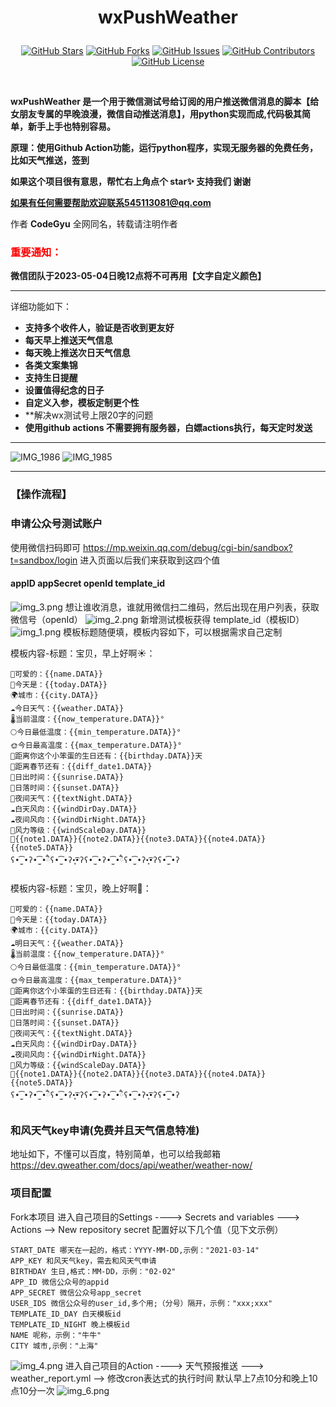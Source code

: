 <div align="center">


<h1 align="center">


wxPushWeather


</h1>


[![GitHub Stars](https://img.shields.io/github/stars/code-gyu/wxPushWeather?style=flat-square)](https://github.com/code-gyu/wxPushWeather/stargazers)
[![GitHub Forks](https://img.shields.io/github/forks/code-gyu/wxPushWeather?style=flat-square)](https://github.com/code-gyu/wxPushWeather/network/members)
[![GitHub Issues](https://img.shields.io/github/issues/code-gyu/wxPushWeather?style=flat-square)](https://github.com/code-gyu/wxPushWeather/issues)
[![GitHub Contributors](https://img.shields.io/github/contributors/code-gyu/wxPushWeather?style=flat-square)](https://github.com/code-gyu/wxPushWeather/graphs/contributors)
[![GitHub License](https://img.shields.io/github/license/code-gyu/wxPushWeather?style=flat-square)](https://github.com/code-gyu/wxPushWeather/blob/master/LICENSE)


</div>
<br>

**wxPushWeather 是一个用于微信测试号给订阅的用户推送微信消息的脚本【给女朋友专属的早晚浪漫，微信自动推送消息】，用python实现而成,代码极其简单，新手上手也特别容易。**

**原理：使用Github Action功能，运行python程序，实现无服务器的免费任务，比如天气推送，签到**

**如果这个项目很有意思，帮忙右上角点个 star✨ 支持我们 谢谢**

**如果有任何需要帮助欢迎联系545113081@qq.com**

作者 **CodeGyu** 全网同名，转载请注明作者

<h3 style="color: red;">重要通知：</h3>

**微信团队于2023-05-04日晚12点将不可再用【文字自定义颜色】**

---

详细功能如下：

- **支持多个收件人，验证是否收到更友好**
- **每天早上推送天气信息**
- **每天晚上推送次日天气信息**
- **各类文案集锦**
- **支持生日提醒**
- **设置值得纪念的日子**
- **自定义入参，模板定制更个性**
- **解决wx测试号上限20字的问题
- **使用github actions 不需要拥有服务器，白嫖actions执行，每天定时发送**

---
![IMG_1986](https://github.com/code-gyu/wxPushWeather/assets/59634897/c8d615e7-c496-4b90-8722-7ecca07f824c)
![IMG_1985](https://github.com/code-gyu/wxPushWeather/assets/59634897/775a65a4-236d-4de9-95d7-fc1a39760f59)


---
### 【操作流程】
### 申请公众号测试账户

使用微信扫码即可
https://mp.weixin.qq.com/debug/cgi-bin/sandbox?t=sandbox/login
进入页面以后我们来获取到这四个值 
#### appID  appSecret openId template_id
![img_3.png](img/img_3.png)
想让谁收消息，谁就用微信扫二维码，然后出现在用户列表，获取微信号（openId）
![img_2.png](img/img_2.png)
新增测试模板获得  template_id（模板ID）
![img_1.png](img/img_1.png)
模板标题随便填，模板内容如下，可以根据需求自己定制

模板内容-标题：宝贝，早上好啊☀️：
```copy
💓可爱的：{{name.DATA}} 
📅今天是：{{today.DATA}} 
🌍城市：{{city.DATA}} 
☁️今日天气：{{weather.DATA}} 
🌡️当前温度：{{now_temperature.DATA}}°
🌕今日最低温度：{{min_temperature.DATA}}°
🌞今日最高温度：{{max_temperature.DATA}}°
🎂距离你这个小笨蛋的生日还有：{{birthday.DATA}}天
🏮距离春节还有：{{diff_date1.DATA}}
🌄日出时间：{{sunrise.DATA}}
🌄日落时间：{{sunset.DATA}}
🌛夜间天气：{{textNight.DATA}}
☁️白天风向：{{windDirDay.DATA}}
☁️夜间风向：{{windDirNight.DATA}}
🐝风力等级：{{windScaleDay.DATA}}
💬{{note1.DATA}}{{note2.DATA}}{{note3.DATA}}{{note4.DATA}}{{note5.DATA}}
ʕ•̫͡•ʔ•̫͡•ཻʕ•̫͡•ʔ•͓͡•ʔʕ•̫͡•ʔ•̫͡•ཻʕ•̫͡•ʔ•͓͡•ʔʕ•̫͡•ʔ
```

模板内容-标题：宝贝，晚上好啊🌛：
```copy
💓可爱的：{{name.DATA}} 
📅今天是：{{today.DATA}} 
🌍城市：{{city.DATA}} 
☁️明日天气：{{weather.DATA}} 
🌡️当前温度：{{now_temperature.DATA}}°
🌕今日最低温度：{{min_temperature.DATA}}°
🌞今日最高温度：{{max_temperature.DATA}}°
🎂距离你这个小笨蛋的生日还有：{{birthday.DATA}}天
🏮距离春节还有：{{diff_date1.DATA}}
🌄日出时间：{{sunrise.DATA}}
🌄日落时间：{{sunset.DATA}}
🌛夜间天气：{{textNight.DATA}}
☁️白天风向：{{windDirDay.DATA}}
☁️夜间风向：{{windDirNight.DATA}}
🐝风力等级：{{windScaleDay.DATA}}
💬{{note1.DATA}}{{note2.DATA}}{{note3.DATA}}{{note4.DATA}}{{note5.DATA}}
ʕ•̫͡•ʔ•̫͡•ཻʕ•̫͡•ʔ•͓͡•ʔʕ•̫͡•ʔ•̫͡•ཻʕ•̫͡•ʔ•͓͡•ʔʕ•̫͡•ʔ
```
### 和风天气key申请(免费并且天气信息特准)
地址如下，不懂可以百度，特别简单，也可以给我邮箱
https://dev.qweather.com/docs/api/weather/weather-now/
### 项目配置 
Fork本项目
进入自己项目的Settings  ----> Secrets and variables ---> Actions --> New repository secret
配置好以下几个值（见下文示例）
```
START_DATE 哪天在一起的，格式：YYYY-MM-DD,示例："2021-03-14"
APP_KEY 和风天气key，需去和风天气申请
BIRTHDAY 生日,格式：MM-DD，示例："02-02"
APP_ID 微信公众号的appid
APP_SECRET 微信公众号app_secret
USER_IDS 微信公众号的user_id,多个用;（分号）隔开，示例："xxx;xxx"
TEMPLATE_ID_DAY 白天模板id
TEMPLATE_ID_NIGHT 晚上模板id
NAME 呢称，示例："牛牛"
CITY 城市,示例："上海"
```
![img_4.png](img/img_4.png)
进入自己项目的Action  ----> 天气预报推送 ---> weather_report.yml --> 修改cron表达式的执行时间
默认早上7点10分和晚上10点10分一次
![img_6.png](img/img_6.png)
